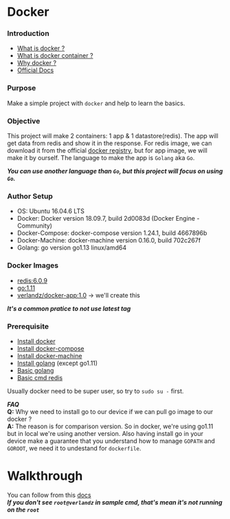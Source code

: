 # Docker

### Introduction
- [What is docker ?](https://opensource.com/resources/what-docker) 
- [What is docker container ?](https://www.sdxcentral.com/containers/definitions/what-is-docker-container/)
- [Why docker ?](https://www.docker.com/why-docker)
- [Official Docs](https://docs.docker.com/)

### Purpose
Make a simple project with `docker` and help to learn the basics.

### Objective
This project will make 2 containers: 1 app & 1 datastore(redis). The app will get data from redis and show it in the response. For redis image, we can download it from the official [docker registry](https://hub.docker.com/_/redis), but for app image, we will make it by ourself. The language to make the app is `Golang` aka `Go`. 

***You can use another language than `Go`, but this project will focus on using `Go`.***

### Author Setup
- OS: Ubuntu 16.04.6 LTS
- Docker: Docker version 18.09.7, build 2d0083d (Docker Engine - Community)
- Docker-Compose: docker-compose version 1.24.1, build 4667896b
- Docker-Machine: docker-machine version 0.16.0, build 702c267f
- Golang: go version go1.13 linux/amd64

### Docker Images
- [redis:6.0.9](https://hub.docker.com/layers/redis/library/redis/6.0.9/images/sha256-e4b1fffb060afd6f31955f7af1ac7e68270fdc3c4c798ec3a93def617c68f481?context=explore)
- [go:1.11](https://hub.docker.com/layers/golang/library/golang/1.11/images/sha256-cdb2c594a968289dcb9b7f6d3ec31820f9c9dc5687dd62ce8f34e923bd39a2b3?context=explore)
- [verlandz/docker-app:1.0](https://hub.docker.com/repository/docker/verlandz/docker-app) -> we'll create this

***It's a common pratice to not use latest tag***

### Prerequisite
- [Install docker](https://phoenixnap.com/kb/how-to-install-docker-on-ubuntu-18-04)
- [Install docker-compose](https://docs.docker.com/compose/install/)
- [Install docker-machine](https://docs.docker.com/machine/install-machine/)
- [Install golang](https://tecadmin.net/install-go-on-ubuntu/) (except go1.11)
- [Basic golang](https://golang.org/doc/)
- [Basic cmd redis](https://redis.io/)

Usually docker need to be super user, so try to `sudo su -` first.

***FAQ***<br>
**Q:** Why we need to install go to our device if we can pull go image to our docker ?<br>
**A:** The reason is for comparison version. So in docker, we're using go1.11 but in local we're using another version. Also having install go in your device make a guarantee that you understand how to manage `GOPATH` and `GOROOT`, we need it to undestand for `dockerfile`.

# Walkthrough
You can follow from this [docs](https://github.com/verlandz/docker/tree/master/docs)<br>
***If you don't see `root@verlandz` in sample cmd, that's mean it's not running on the `root`***
